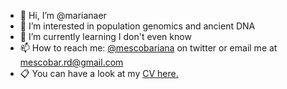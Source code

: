 - 👋 Hi, I’m @marianaer
- 👀 I’m interested in population genomics and ancient DNA
- 🌱 I’m currently learning I don't even know
- 📫 How to reach me: [@mescobariana](http://twitter.com/mescobariana) on twitter or email me at mescobar.rd@gmail.com
- :clipboard: You can have a look at my <a href="./CV_MEscobar.pdf" target="_blank">CV here.</a>



<!---
marianaer/marianaer is a ✨ special ✨ repository because its `README.md` (this file) appears on your GitHub profile.
You can click the Preview link to take a look at your changes.
--->
